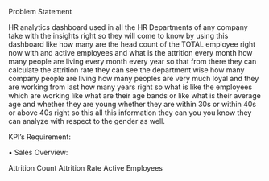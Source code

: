 Problem Statement

HR analytics dashboard used in all the HR Departments of any company take with the insights right so they will come to know by using this dashboard like how many are the head count of the TOTAL employee right now with and active employees and what is the attrition every month how many people are living every month every year so that from there they can calculate the attrition rate they can see the department wise how many company people are living how many peoples are very much loyal and they are working from last how many years right so what is like the employees which are working like what are their age bands or like what is their average age and whether they are young whether they are within 30s or within 40s or above 40s right so this all this information they can you you know they can analyze with respect to the gender as well.

KPI’s Requirement:

• Sales Overview:

Attrition Count
Attrition Rate
Active Employees
